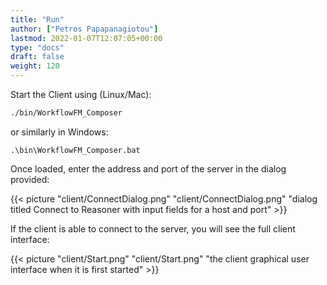 ```yaml
---
title: "Run"
author: ["Petros Papapanagiotou"]
lastmod: 2022-01-07T12:07:05+00:00
type: "docs"
draft: false
weight: 120
---
```


Start the Client using (Linux/Mac):

```sh
./bin/WorkflowFM_Composer
```

or similarly in Windows:

```nil
.\bin\WorkflowFM_Composer.bat
```

Once loaded, enter the address and port of the server in the dialog provided:

{{< picture "client/ConnectDialog.png" "client/ConnectDialog.png" "dialog titled Connect to Reasoner with input fields for a host and port" >}}

If the client is able to connect to the server, you will see the full client interface:

{{< picture "client/Start.png" "client/Start.png" "the client graphical user interface when it is first started" >}}